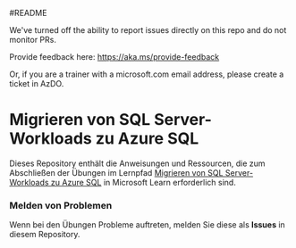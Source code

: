 #README

We've turned off the ability to report issues directly on this repo and do not monitor PRs.

Provide feedback here: https://aka.ms/provide-feedback

Or, if you are a trainer with a microsoft.com email address, please create a ticket in AzDO.

# Migrieren von SQL Server-Workloads zu Azure SQL

Dieses Repository enthält die Anweisungen und Ressourcen, die zum Abschließen der Übungen im Lernpfad [Migrieren von SQL Server-Workloads zu Azure SQL](https://learn.microsoft.com/training/paths/migrate-sql-workloads-azure/) in Microsoft Learn erforderlich sind.

### Melden von Problemen

Wenn bei den Übungen Probleme auftreten, melden Sie diese als **Issues** in diesem Repository.
